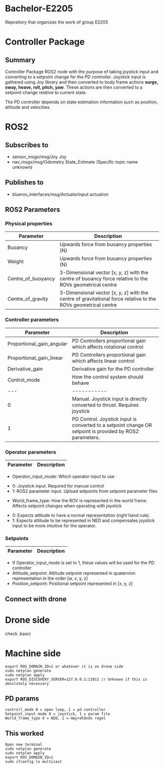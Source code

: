 # Bachelor-E2205
Repository that organizes the work of group E2205

# Controller Package

## Summary

Controller Package ROS2 node with the purpose of taking joystick input and converting to a setpoint change for the PD controller. Joystick input is gathered using Joy library and then converted to body frame actions **surge, sway, heave, roll, pitch, yaw**. These actions are then converted to a setpoint change relative to current state.

The PD controller depends on state estimation information such as position, attitude and velocities. 


# ROS2

## Subscribes to
* sensor_msgs/msg/Joy Joy
* nav_msgs/msg/Odometry State_Estimate (Specific topic name unknown)

## Publishes to
* bluerov_interfaces/msg/ActuatorInput actuation

## ROS2 Parameters

### Physical properties
| Parameter | Description |
| --- | ----------- |
| Buoancy | Upwards force from buoancy properties (N) |
| Weight | Upwards force from buoancy properties (N) |
| Centre_of_buoyancy | 3-Dimensional vector [x, y, z] with the centre of buoancy force relative to the ROVs geometrical centre |
| Centre_of_gravity | 3-Dimensional vector [x, y, z] with the centre of gravitational force relative to the ROVs geometrical centre |

### Controller parameters
| Parameter | Description |
| --- | ----------- |
| Proportional_gain_angular | PD Controllers proportional gain which affects rotational control |
| Proportional_gain_linear | PD Controllers proportional gain which affects linear control |
| Derivative_gain | Derivative gain for the PD controller |
| Control_mode | How the control system should behave |
| --- | ----------- |
| 0 | Manual. Joystick input is directly converted to thrust. Requires joystick |
| 1 | PD Control. Joystick input is converted to a setpoint change OR setpoint is provided by ROS2 parameters. |

### Operator parameters
| Parameter | Description |
| --- | ----------- |
* Operator_input_mode: Which operator input to use
- 0: Joystick input. Required for manual control
- 1: ROS2 parameter input. Upload setpoints from setpoint parameter files
* World_frame_type: How the ROV is represented in the world frame. Affects setpoint changes when operating with joystick
- 0: Expects attitude to have a normal representation (right hand rule). 
- 1: Expects attitude to be represented in NED and compensates joystick input to be more intuitive for the operator.

### Setpoints
| Parameter | Description |
| --- | ----------- |
* If Operator_input_mode is set to 1, these values will be used for the PD controller
* Attitude_setpoint: Attitude setpoint represented in quaternion representation in the order [w, x, y, z]
* Position_setpoint: Positional setpoint represented in [x, y, z]


## Connect with drone
# Drone side
check .basrc
# Machine side
```
export ROS_DOMAIN_ID=1 or whatever it is on drone side
sudo netplan generate
sudo netplan apply
export ROS_DISCOVERY_SERVER=127.0.0.1:11811 // Unknown if this is absolutely necessary
```

## PD params
```
controll_mode 0 = open loop, 1 = pd controller
Setpoint_input_mode 0 = joystick, 1 = param file
World_frame_type 0 = NED, 1 = Høyrehånds regel
```

## This worked
```
Open new terminal
sudo netplan generate
sudo netplan apply
export ROS_DOMAIN_ID=1
sudo ifconfig lo multicast
```
